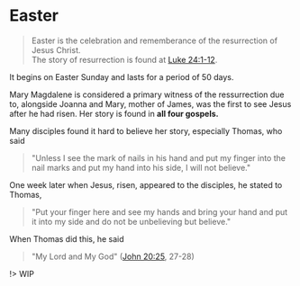 # Easter

> Easter is the celebration and rememberance of the resurrection of Jesus Christ.  
> The story of resurrection is found at [Luke 24:1-12](https://www.bible.com/bible/59/LUK.24.1-12).

It begins on Easter Sunday and lasts for a period of 50 days.

Mary Magdalene is considered a primary witness of the ressurrection due to, alongside Joanna and Mary, mother of James, was the first to see Jesus after he had risen. Her story is found in **all four gospels.**

Many disciples found it hard to believe her story, especially Thomas, who said

> "Unless I see the mark of nails in his hand and put my finger into the nail marks and put my hand into his side, I will not believe."

One week later when Jesus, risen, appeared to the disciples, he stated to Thomas,

> "Put your finger here and see my hands and bring your hand and put it into my side and do not be unbelieving but believe."

When Thomas did this, he said

> "My Lord and My God" ([John 20:25](), 27-28)

!> WIP